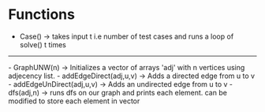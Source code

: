 # Functions
- Case() -> takes input t i.e number of test cases and runs a loop of solve() t times
<hr>
- GraphUNW(n) -> Initializes a vector of arrays 'adj' with n vertices using adjecency list.
- addEdgeDirect(adj,u,v) -> Adds a directed edge from u to v
- addEdgeUnDirect(adj,u,v) -> Adds an undirected edge from u to v
- dfs(adj,n) -> runs dfs on our graph and prints each element. can be modified to store each element in vector